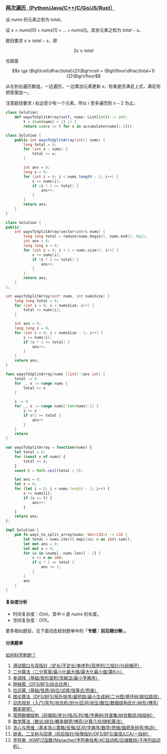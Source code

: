 ### [两次遍历（Python/Java/C++/C/Go/JS/Rust）](https://leetcode.cn/problems/number-of-ways-to-split-array/solutions/1496445/by-endlesscheng-nufi/)

设 $nums$ 的元素之和为 $total$。

设 $s=nums[0]+nums[1]+ \dots +nums[i]$。其余元素之和为 $total-s$。

题目要求 $s \ge total-s$，即

$$2s \ge total$$

也就是

$$s \ge \Bigl\lceil\dfrac{total}{2}\Bigr\rceil = \Bigl\lfloor\dfrac{total+1}{2}\Bigr\rfloor$$

从左到右遍历数组，一边遍历，一边累加元素更新 $s$，检查是否满足上式，满足则把答案加一。

注意题目要求 $i$ 右边至少有一个元素，所以 $i$ 至多遍历到 $n-2$ 为止。

```Python
class Solution:
    def waysToSplitArray(self, nums: List[int]) -> int:
        t = (sum(nums) + 1) // 2
        return sum(s >= t for s in accumulate(nums[:-1]))
```

```Java
class Solution {
    public int waysToSplitArray(int[] nums) {
        long total = 0;
        for (int x : nums) {
            total += x;
        }

        int ans = 0;
        long s = 0;
        for (int i = 0; i < nums.length - 1; i++) {
            s += nums[i];
            if (s * 2 >= total) {
                ans++;
            }
        }
        return ans;
    }
}
```

```C++
class Solution {
public:
    int waysToSplitArray(vector<int>& nums) {
        long long total = reduce(nums.begin(), nums.end(), 0LL);
        int ans = 0;
        long long s = 0;
        for (int i = 0; i + 1 < nums.size(); i++) {
            s += nums[i];
            if (s * 2 >= total) {
                ans++;
            }
        }
        return ans;
    }
};
```

```C
int waysToSplitArray(int* nums, int numsSize) {
    long long total = 0;
    for (int i = 0; i < numsSize; i++) {
        total += nums[i];
    }

    int ans = 0;
    long long s = 0;
    for (int i = 0; i < numsSize - 1; i++) {
        s += nums[i];
        if (s * 2 >= total) {
            ans++;
        }
    }
    return ans;
}
```

```Go
func waysToSplitArray(nums []int) (ans int) {
    total := 0
    for _, x := range nums {
        total += x
    }

    s := 0
    for _, x := range nums[:len(nums)-1] {
        s += x
        if s*2 >= total {
            ans++
        }
    }
    return
}
```

```JavaScript
var waysToSplitArray = function(nums) {
    let total = 0;
    for (const x of nums) {
        total += x;
    }
    const t = Math.ceil(total / 2);

    let ans = 0;
    let s = 0;
    for (let i = 0; i < nums.length - 1; i++) {
        s += nums[i];
        if (s >= t) {
            ans++;
        }
    }
    return ans;
};
```

```Rust
impl Solution {
    pub fn ways_to_split_array(nums: Vec<i32>) -> i32 {
        let total = nums.iter().map(|&x| x as i64).sum();
        let mut ans = 0;
        let mut s = 0;
        for &x in &nums[..nums.len() - 1] {
            s += x as i64;
            if s * 2 >= total {
                ans += 1;
            }
        }
        ans
    }
}
```

#### 复杂度分析

- 时间复杂度：$O(n)$，其中 $n$ 是 $nums$ 的长度。
- 空间复杂度：$O(1)$。

更多相似题目，见下面动态规划题单中的「**专题：前后缀分解**」。

#### 分类题单

[如何科学刷题？](https://leetcode.cn/circle/discuss/RvFUtj/)

1. [滑动窗口与双指针（定长/不定长/单序列/双序列/三指针/分组循环）](https://leetcode.cn/circle/discuss/0viNMK/)
2. [二分算法（二分答案/最小化最大值/最大化最小值/第K小）](https://leetcode.cn/circle/discuss/SqopEo/)
3. [单调栈（基础/矩形面积/贡献法/最小字典序）](https://leetcode.cn/circle/discuss/9oZFK9/)
4. [网格图（DFS/BFS/综合应用）](https://leetcode.cn/circle/discuss/YiXPXW/)
5. [位运算（基础/性质/拆位/试填/恒等式/思维）](https://leetcode.cn/circle/discuss/dHn9Vk/)
6. [图论算法（DFS/BFS/拓扑排序/最短路/最小生成树/二分图/基环树/欧拉路径）](https://leetcode.cn/circle/discuss/01LUak/)
7. [动态规划（入门/背包/状态机/划分/区间/状压/数位/数据结构优化/树形/博弈/概率期望）](https://leetcode.cn/circle/discuss/tXLS3i/)
8. [常用数据结构（前缀和/差分/栈/队列/堆/字典树/并查集/树状数组/线段树）](https://leetcode.cn/circle/discuss/mOr1u6/)
9. [数学算法（数论/组合/概率期望/博弈/计算几何/随机算法）](https://leetcode.cn/circle/discuss/IYT3ss/)
10. [贪心与思维（基本贪心策略/反悔/区间/字典序/数学/思维/脑筋急转弯/构造）](https://leetcode.cn/circle/discuss/g6KTKL/)
11. [链表、二叉树与回溯（前后指针/快慢指针/DFS/BFS/直径/LCA/一般树）](https://leetcode.cn/circle/discuss/K0n2gO/)
12. [字符串（KMP/Z函数/Manacher/字符串哈希/AC自动机/后缀数组/子序列自动机）](https://leetcode.cn/circle/discuss/SJFwQI/)
